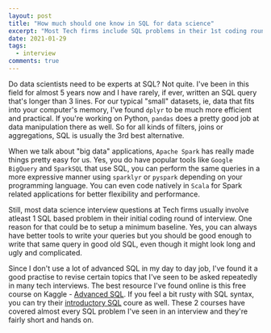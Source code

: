 ```yaml
---
layout: post
title: "How much should one know in SQL for data science"
excerpt: "Most Tech firms include SQL problems in their 1st coding round interviews for data science roles"
date: 2021-01-29
tags:
  - interview
comments: true
---
```



Do data scientists need to be experts at SQL? 
Not quite. I've been in this field for almost 5 years now and I have rarely, if ever, written an SQL query that's longer than 3 lines. For our typical "small" datasets, ie, data that fits into your computer's memory, I've found `dplyr` to be much more efficient and practical. If you're working on Python, `pandas` does a pretty good job at data manipulation there as well. 
So for all kinds of filters, joins or aggregations, SQL is usually the 3rd best alternative.

When we talk about "big data" applications, `Apache Spark` has really made things pretty easy for us. Yes, you do have popular tools like `Google BigQuery` and `SparkSQL` that use SQL, you can perform the same queries in a more expressive manner using `sparklyr` or `pyspark` depending on your programming language. You can even code natively in `Scala` for Spark related applications for better flexibility and performance. 

Still, most data science interview questions at Tech firms usually involve atleast 1 SQL based problem in their initial coding round of interview. One reason for that could be to setup a minimum baseline. Yes, you can always have better tools to write your queries but you should be good enough to write that same query in good old SQL, even though it might look long and ugly and complicated.

Since I don't use a lot of advanced SQL in my day to day job, I've found it a good practise to revise certain topics that I've seen to be asked repeatedly in many tech interviews. The best resource I've found online is this free course on Kaggle - [Advanced SQL](https://www.kaggle.com/learn/advanced-sql). If you feel a bit rusty with SQL syntax, you can try their [introductory SQL](https://www.kaggle.com/learn/intro-to-sql) coure as well. These 2 courses have covered almost every SQL problem I've seen in an interview and they're fairly short and hands on. 

